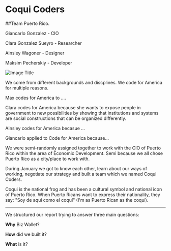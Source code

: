 # Coqui Coders

##Team Puerto Rico.

Giancarlo Gonzalez - CIO

Clara Gonzalez Sueyro - Researcher

Ainsley Wagoner - Designer

Maksim Pecherskiy - Developer

![Image Title](http://cl.ly/image/2n0O3E3p3v1J/IMG_7362.JPG.jpeg)


We come from different backgrounds and discplines.
We code for America for multiple reasons.

Max codes for America to ....

Clara codes for America because she wants to expose people in government to new possibilities by showing that institutions and systems are social constructions that can be organized differently.

Ainsley codes for America becasue ...

Giancarlo applied to Code for America because...


We were semi-randomly assigned together to work with the CIO of Puerto Rico within the area of Economic Development. Semi because we all chose Puerto Rico as a city/place to work with.

During January we got to know each other, learn about our ways of working, negotiate our strategy and built a team which we named Coqui Coders.

Coqui is the national frog and has been a cultural symbol and national icon of Puerto Rico. When Puerto Ricans want to express their nationality, they say: "Soy de aquí como el coquí" (I'm as Puerto Rican as the coquí).

---

We structured our report trying to answer three main questions:

**Why** Biz Wallet?

**How** did we built it?

**What** is it?


